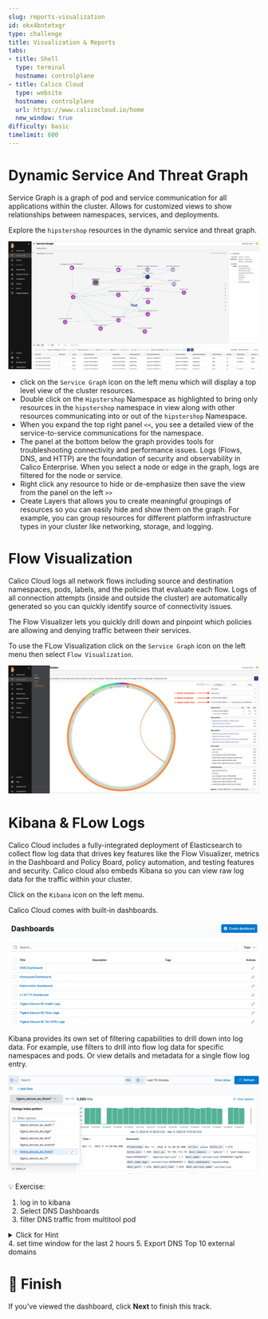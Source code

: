 ```yaml
---
slug: reports-visualization
id: okx4bntetxgr
type: challenge
title: Visualization & Reports
tabs:
- title: Shell
  type: terminal
  hostname: controlplane
- title: Calico Cloud
  type: website
  hostname: controlplane
  url: https://www.calicocloud.io/home
  new_window: true
difficulty: basic
timelimit: 600
---
```


Dynamic Service And Threat Graph
===============

Service Graph is a graph of pod and service communication for all applications within the cluster. Allows for customized views to show relationships between namespaces, services, and deployments.

Explore the `hipstershop` resources in the dynamic service and threat graph. 

![Image Description](../assets/Dynamic-service-and-threat-graph.png)

- click on the `Service Graph` icon on the left menu which will display a top level view of the cluster resources.
- Double click on the `Hipstershop` Namespace as highlighted to bring only resources in the `hipstershop` namespace in view along with other resources communicating into or out of the `hipstershop` Namespace.
- When you expand the top right panel `<<`, you see a detailed view of the service-to-service communications for the namespace.
- The panel at the bottom below the graph provides tools for troubleshooting connectivity and performance issues. Logs (Flows, DNS, and HTTP) are the foundation of security and observability in Calico Enterprise. When you select a node or edge in the graph, logs are filtered for the node or service.
- Right click any resource to hide or de-emphasize then save the view from the panel on the left `>>`
- Create Layers that allows you to create meaningful groupings of resources so you can easily hide and show them on the graph. For example, you can group resources for different platform infrastructure types in your cluster like networking, storage, and logging.

Flow Visualization
===============

Calico Cloud logs all network flows including source and destination namespaces, pods, labels, and the policies that evaluate each flow. Logs of all connection attempts (inside and outside the cluster) are automatically generated so you can quickly identify source of connectivity issues.

The Flow Visualizer lets you quickly drill down and pinpoint which policies are allowing and denying traffic between their services.

To use the FLow Visualization click on the `Service Graph` icon on the left menu then select `Flow Visualization`.

![Image Description](../assets/Flow-Visualization.png)

Kibana & FLow Logs
===============

Calico Cloud includes a fully-integrated deployment of Elasticsearch to collect flow log data that drives key features like the Flow Visualizer, metrics in the Dashboard and Policy Board, policy automation, and testing features and security. Calico cloud also embeds Kibana so you can view raw log data for the traffic within your cluster.

Click on the `Kibana` icon on the left menu.

Calico Cloud comes with built-in dashboards.

![Image Description](../assets/kibana-dashboards.png)


Kibana provides its own set of filtering capabilities to drill down into log data. For example, use filters to drill into flow log data for specific namespaces and pods. Or view details and metadata for a single flow log entry.

![Image Description](../assets/kibana_filtering.png)

💡 Exercise:

1. log in to kibana
2. Select DNS Dashboards
3. filter DNS traffic from multitool pod 
<details><summary>Click for Hint</summary>
  <pre>add filter `client_name_aggr` is `multitoo`</pre>
</details>
4. set time window for the last 2 hours
5. Export DNS Top 10 external domains 



🏁 Finish
=========

If you've viewed the dashboard, click **Next** to finish this track.
